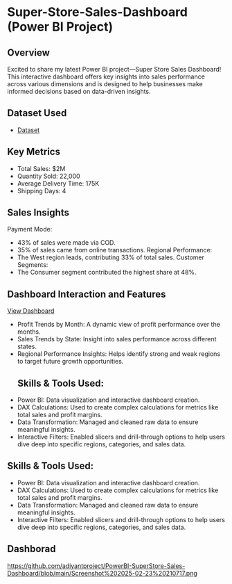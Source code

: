 # Super-Store-Sales-Dashboard  (Power BI Project)
## Overview
Excited to share my latest Power BI project—Super Store Sales Dashboard! This interactive dashboard offers key insights into sales performance across various dimensions and is designed to help businesses make informed decisions based on data-driven insights.
## Dataset Used
- <a href="https://github.com/adiyantproject/PowerBI-SuperStore-Sales-Dashboard/blob/main/SuperStore%20Sales%20DataSet.xlsx">Dataset</a>

## Key Metrics 
- Total Sales: $2M
- Quantity Sold: 22,000
- Average Delivery Time: 175K
- Shipping Days: 4
## Sales Insights
Payment Mode:
- 43% of sales were made via COD.
- 35% of sales came from online transactions.
Regional Performance:
- The West region leads, contributing 33% of total sales.
Customer Segments:
- The Consumer segment contributed the highest share at 48%.

## Dashboard Interaction and Features 
<a href="https://github.com/adiyantproject/PowerBI-SuperStore-Sales-Dashboard/blob/main/Screenshot%202025-02-23%20210717.png">View Dashboard</a>

- Profit Trends by Month: A dynamic view of profit performance over the months.
- Sales Trends by State: Insight into sales performance across different states.
- Regional Performance Insights: Helps identify strong and weak regions to target future growth opportunities.
  ## Skills & Tools Used:
- Power BI: Data visualization and interactive dashboard creation.
- DAX Calculations: Used to create complex calculations for metrics like total sales and profit margins.
- Data Transformation: Managed and cleaned raw data to ensure meaningful insights.
- Interactive Filters: Enabled slicers and drill-through options to help users dive deep into specific regions, categories, and sales data.
## Skills & Tools Used:
- Power BI: Data visualization and interactive dashboard creation.
- DAX Calculations: Used to create complex calculations for metrics like total sales and profit margins.
- Data Transformation: Managed and cleaned raw data to ensure meaningful insights.
- Interactive Filters: Enabled slicers and drill-through options to help users dive deep into specific regions, categories, and sales data.
## Dashborad
https://github.com/adiyantproject/PowerBI-SuperStore-Sales-Dashboard/blob/main/Screenshot%202025-02-23%20210717.png

